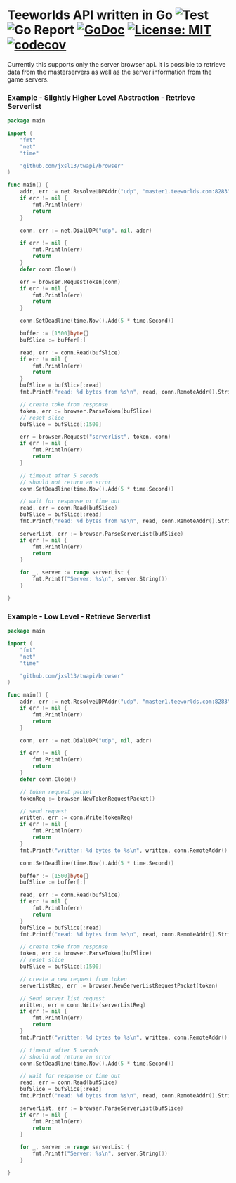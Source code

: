 # Teeworlds API written in Go ![Test](https://github.com/jxsl13/twapi/workflows/Test/badge.svg) ![Go Report](https://goreportcard.com/badge/github.com/jxsl13/twapi) [![GoDoc](https://godoc.org/github.com/jxsl13/twapi?status.svg)](https://godoc.org/github.com/jxsl13/twapi) [![License: MIT](https://img.shields.io/badge/License-MIT-blue.svg)](https://opensource.org/licenses/MIT) [![codecov](https://codecov.io/gh/jxsl13/twapi/branch/master/graph/badge.svg)](https://codecov.io/gh/jxsl13/twapi)

Currently this supports only the server browser api.
It is possible to retrieve data from the masterservers as well as the server information from the game servers.

### Example - Slightly Higher Level Abstraction - Retrieve Serverlist
```Go
package main

import (
	"fmt"
	"net"
	"time"

	"github.com/jxsl13/twapi/browser"
)

func main() {
	addr, err := net.ResolveUDPAddr("udp", "master1.teeworlds.com:8283")
	if err != nil {
		fmt.Println(err)
		return
	}

	conn, err := net.DialUDP("udp", nil, addr)

	if err != nil {
		fmt.Println(err)
		return
	}
	defer conn.Close()

	err = browser.RequestToken(conn)
	if err != nil {
		fmt.Println(err)
		return
	}

	conn.SetDeadline(time.Now().Add(5 * time.Second))

	buffer := [1500]byte{}
	bufSlice := buffer[:]

	read, err := conn.Read(bufSlice)
	if err != nil {
		fmt.Println(err)
		return
	}
	bufSlice = bufSlice[:read]
	fmt.Printf("read: %d bytes from %s\n", read, conn.RemoteAddr().String())

	// create toke from response
	token, err := browser.ParseToken(bufSlice)
	// reset slice
	bufSlice = bufSlice[:1500]

	err = browser.Request("serverlist", token, conn)
	if err != nil {
		fmt.Println(err)
		return
	}

	// timeout after 5 secods
	// should not return an error
	conn.SetDeadline(time.Now().Add(5 * time.Second))

	// wait for response or time out
	read, err = conn.Read(bufSlice)
	bufSlice = bufSlice[:read]
	fmt.Printf("read: %d bytes from %s\n", read, conn.RemoteAddr().String())

	serverList, err := browser.ParseServerList(bufSlice)
	if err != nil {
		fmt.Println(err)
		return
	}

	for _, server := range serverList {
		fmt.Printf("Server: %s\n", server.String())
	}

}

```


### Example - Low Level - Retrieve Serverlist
```Go
package main

import (
	"fmt"
	"net"
	"time"

	"github.com/jxsl13/twapi/browser"
)

func main() {
	addr, err := net.ResolveUDPAddr("udp", "master1.teeworlds.com:8283")
	if err != nil {
		fmt.Println(err)
		return
	}

	conn, err := net.DialUDP("udp", nil, addr)

	if err != nil {
		fmt.Println(err)
		return
	}
	defer conn.Close()

	// token request packet
	tokenReq := browser.NewTokenRequestPacket()

	// send request
	written, err := conn.Write(tokenReq)
	if err != nil {
		fmt.Println(err)
		return
	}
	fmt.Printf("written: %d bytes to %s\n", written, conn.RemoteAddr().String())

	conn.SetDeadline(time.Now().Add(5 * time.Second))

	buffer := [1500]byte{}
	bufSlice := buffer[:]

	read, err := conn.Read(bufSlice)
	if err != nil {
		fmt.Println(err)
		return
	}
	bufSlice = bufSlice[:read]
	fmt.Printf("read: %d bytes from %s\n", read, conn.RemoteAddr().String())

	// create toke from response
	token, err := browser.ParseToken(bufSlice)
	// reset slice
	bufSlice = bufSlice[:1500]

	// create a new request from token
	serverListReq, err := browser.NewServerListRequestPacket(token)

	// Send server list request
	written, err = conn.Write(serverListReq)
	if err != nil {
		fmt.Println(err)
		return
	}
	fmt.Printf("written: %d bytes to %s\n", written, conn.RemoteAddr().String())

	// timeout after 5 secods
	// should not return an error
	conn.SetDeadline(time.Now().Add(5 * time.Second))

	// wait for response or time out
	read, err = conn.Read(bufSlice)
	bufSlice = bufSlice[:read]
	fmt.Printf("read: %d bytes from %s\n", read, conn.RemoteAddr().String())

	serverList, err := browser.ParseServerList(bufSlice)
	if err != nil {
		fmt.Println(err)
		return
	}

	for _, server := range serverList {
		fmt.Printf("Server: %s\n", server.String())
	}

}

```
